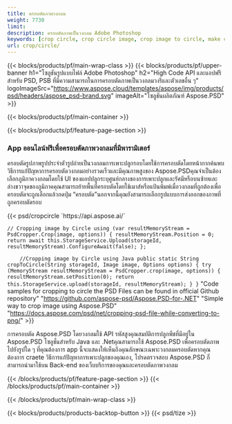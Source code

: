 ```yaml
---
title: ครอบตัดภาพวงกลม
weight: 7730
limit: 
description: ครอบตัดภาพเป็นวงกลม Adobe Photoshop
keywords: [crop circle, crop circle image, crop image to circle, make circle photo]
url: crop/circle/
---
```

{{< blocks/products/pf/main-wrap-class >}}
{{< blocks/products/pf/upper-banner h1="โซลูชันรูปแบบไฟล์ Adobe Photoshop" h2="High Code API และแอปฟรีสำหรับ PSD, PSB ที่มีความสามารถในการครอบตัดภาพเป็นวงกลมวงรีและตัวเลขอื่น ๆ" logoImageSrc="https://www.aspose.cloud/templates/aspose/img/products/psd/headers/aspose_psd-brand.svg" imageAlt="โซลูชันผลิตภัณฑ์ Aspose.PSD" >}}

{{< blocks/products/pf/main-container >}}

{{< blocks/products/pf/feature-page-section >}}
<h3 class="headingpdleft">App ออนไลน์ฟรีเพื่อครอบตัดภาพวงกลมที่มีพารามิเตอร์</h3>
<p>ครอบตัดรูปภาพรูปประจำตัวรูปถ่ายเป็นวงกลมการเพาะปลูกรอบโดยใช้การครอบตัดโดยหน้ากากค้นพบวิธีการแก้ปัญหาการครอบตัดวงกลมอย่างรวดเร็วและมีคุณภาพสูงของ Aspose.PSDคุณจำเป็นต้องเลือกภูมิภาควงกลมโดยใช้ UI ของแอปปลูกระบุศูนย์กลางของการเพาะปลูกและรัศมีหรือบนซ้ายและล่างขวาจุดของภูมิภาคคุณสามารถย้ายพื้นที่ครอบตัดโดยใช้เมาส์หรือแป้นพิมพ์เมื่อวงกลมที่ถูกต้องเพื่อครอบตัดจะถูกเลือกแล้วกดปุ่ม “ครอบตัด”นอกจากนี้คุณยังสามารถเลือกรูปแบบการส่งออกของภาพที่ถูกครอบตัดรอบ</p>
{{< psd/cropcircle `https://api.aspose.ai/` 

`// Cropping image by Circle
using (var resultMemoryStream = PsdCropper.Crop(image, options))
{
	resultMemoryStream.Position = 0;
	return await this.StorageService.Upload(storageId, resultMemoryStream).ConfigureAwait(false);
};` 
     
`    //Cropping image by Circle using Java
	public static String cropToCircle(String storageId, Image image, Options options) {
        try (MemoryStream resultMemoryStream = PsdCropper.crop(image, options)) {
            resultMemoryStream.setPosition(0);
            return this.StorageService.upload(storageId, resultMemoryStream);
        }
    }` 
"Code samples for cropping to circle the PSD Files can be found in official Github repository"  "https://github.com/aspose-psd/Aspose.PSD-for-.NET" 
"Simple way to crop image using Aspose.PSD" "https://docs.aspose.com/psd/net/cropping-psd-file-while-converting-to-png/" >}}
<p>การครอบตัด Aspose.PSD โดยวงกลมใช้ API รหัสสูงคุณสมบัติการปลูกพืชที่มีอยู่ใน Aspose.PSD โซลูชั่นสำหรับ Java และ .Netคุณสามารถใช้ Aspose.PSD เพื่อครอบตัดภาพไปยังรูปใด ๆ ที่คุณต้องการ app นี้จะแสดงให้เห็นถึงคุณลักษณะเฉพาะวงกลมครอบตัดหากคุณต้องการ craete วิธีการแก้ปัญหาการเพาะปลูกของคุณเอง, โปรดตรวจสอบ Aspose.PSD ก็สามารถนำมาใช้บน Back-end ของเว็บบริการของคุณและครอบตัดภาพวงกลม</p>
<!--<ul>
<li><a href="psb">PSB Circle Crop</a></li>
<li><a href="ellipse">Ellipse crop App</a></li>
</ul>-->
{{< /blocks/products/pf/feature-page-section >}}
{{< /blocks/products/pf/main-container >}}


{{< /blocks/products/pf/main-wrap-class >}}

{{< blocks/products/products-backtop-button >}}
{{< psd/tize >}}

